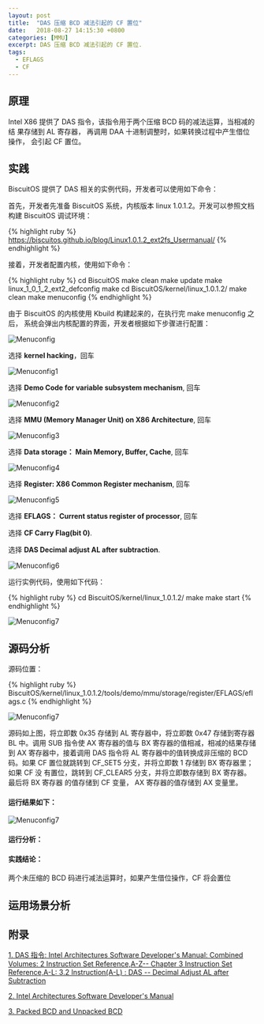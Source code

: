 ```yaml
---
layout: post
title:  "DAS 压缩 BCD 减法引起的 CF 置位"
date:   2018-08-27 14:15:30 +0800
categories: [MMU]
excerpt: DAS 压缩 BCD 减法引起的 CF 置位.
tags:
  - EFLAGS
  - CF
---
```


## 原理

Intel X86 提供了 DAS 指令，该指令用于两个压缩 BCD 码的减法运算，当相减的结
果存储到 AL 寄存器， 再调用 DAA 十进制调整时，如果转换过程中产生借位操作，
会引起 CF 置位。

## 实践

BiscuitOS 提供了 DAS 相关的实例代码，开发者可以使用如下命令：

首先，开发者先准备 BiscuitOS 系统，内核版本 linux 1.0.1.2。开发可以参照文档
构建 BiscuitOS 调试环境：

{% highlight ruby %}
https://biscuitos.github.io/blog/Linux1.0.1.2_ext2fs_Usermanual/
{% endhighlight %}


接着，开发者配置内核，使用如下命令：

{% highlight ruby %}
cd BiscuitOS
make clean
make update
make linux_1_0_1_2_ext2_defconfig
make
cd BiscuitOS/kernel/linux_1.0.1.2/
make clean
make menuconfig
{% endhighlight %}

由于 BiscuitOS 的内核使用 Kbuild 构建起来的，在执行完 make menuconfig 之后，
系统会弹出内核配置的界面，开发者根据如下步骤进行配置：

![Menuconfig](https://raw.githubusercontent.com/EmulateSpace/PictureSet/master/BiscuitOS/kernel/MMU000003.png)

选择 **kernel hacking**，回车

![Menuconfig1](https://raw.githubusercontent.com/EmulateSpace/PictureSet/master/BiscuitOS/kernel/MMU000004.png)

选择 **Demo Code for variable subsystem mechanism**, 回车

![Menuconfig2](https://raw.githubusercontent.com/EmulateSpace/PictureSet/master/BiscuitOS/kernel/MMU000005.png)

选择 **MMU (Memory Manager Unit) on X86 Architecture**, 回车

![Menuconfig3](https://raw.githubusercontent.com/EmulateSpace/PictureSet/master/BiscuitOS/kernel/MMU000006.png)

选择 **Data storage： Main  Memory, Buffer, Cache**, 回车

![Menuconfig4](https://raw.githubusercontent.com/EmulateSpace/PictureSet/master/BiscuitOS/kernel/MMU000007.png)

选择 **Register: X86 Common Register mechanism**, 回车

![Menuconfig5](https://raw.githubusercontent.com/EmulateSpace/PictureSet/master/BiscuitOS/kernel/MMU000008.png)

选择 **EFLAGS： Current status register of processor**, 回车

选择 **CF    Carry Flag(bit 0)**.

选择 **DAS Decimal adjust AL after subtraction**.

![Menuconfig6](https://raw.githubusercontent.com/EmulateSpace/PictureSet/master/BiscuitOS/kernel/MMU000031.png)

运行实例代码，使用如下代码：

{% highlight ruby %}
cd BiscuitOS/kernel/linux_1.0.1.2/
make 
make start
{% endhighlight %}

![Menuconfig7](https://raw.githubusercontent.com/EmulateSpace/PictureSet/master/BiscuitOS/kernel/MMU000032.png)

## 源码分析

源码位置：

{% highlight ruby %}
BiscuitOS/kernel/linux_1.0.1.2/tools/demo/mmu/storage/register/EFLAGS/eflags.c
{% endhighlight %}

![Menuconfig7](https://raw.githubusercontent.com/EmulateSpace/PictureSet/master/BiscuitOS/kernel/MMU000033.png)

源码如上图，将立即数 0x35 存储到 AL 寄存器中，将立即数 0x47 存储到寄存器 BL
 中。调用 SUB 指令使 AX 寄存器的值与 BX 寄存器的值相减，相减的结果存储到 AX
 寄存器中，接着调用 DAS 指令将 AL 寄存器中的值转换成非压缩的 BCD 码。如果 
CF 置位就跳转到 CF_SET5 分支，并将立即数 1 存储到 BX 寄存器里；如果 CF 没
有置位，跳转到 CF_CLEAR5 分支，并将立即数存储到 BX 寄存器。最后将 BX 寄存器
的值存储到 CF 变量， AX 寄存器的值存储到 AX 变量里。

#### 运行结果如下：

![Menuconfig7](https://raw.githubusercontent.com/EmulateSpace/PictureSet/master/BiscuitOS/kernel/MMU000034.png)

#### 运行分析：

#### 实践结论：

两个未压缩的 BCD 码进行减法运算时，如果产生借位操作，CF 将会置位

## 运用场景分析

## 附录

[1. DAS 指令: Intel Architectures Software Developer's Manual: Combined Volumes: 2 Instruction Set Reference,A-Z-- Chapter 3 Instruction Set Reference,A-L: 3.2 Instruction(A-L) : DAS -- Decimal Adjust AL after Subtraction](https://software.intel.com/en-us/articles/intel-sdm)

[2. Intel Architectures Software Developer's Manual](https://github.com/BiscuitOS/Documentation/blob/master/Datasheet/Intel-IA32_DevelopmentManual.pdf)

[3. Packed BCD and Unpacked BCD](https://github.com/BuddyZhang1/Kernel/tree/master/tools/demo/Data/Base/BCD)
